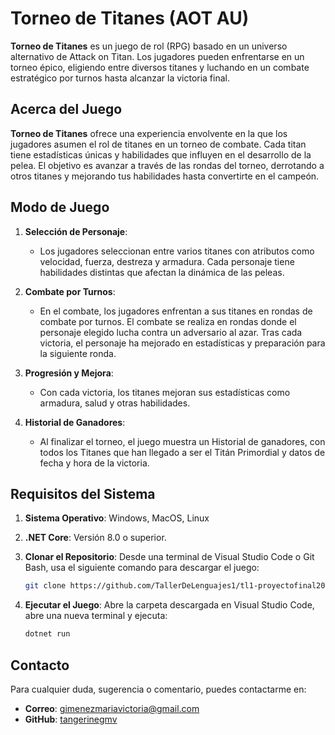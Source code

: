 # **Torneo de Titanes** (AOT AU)

**Torneo de Titanes** es un juego de rol (RPG) basado en un universo alternativo de Attack on Titan. Los jugadores pueden enfrentarse en un torneo épico, eligiendo entre diversos titanes y luchando en un combate estratégico por turnos hasta alcanzar la victoria final.

## **Acerca del Juego**

**Torneo de Titanes** ofrece una experiencia envolvente en la que los jugadores asumen el rol de titanes en un torneo de combate. Cada titan tiene estadísticas únicas y habilidades que influyen en el desarrollo de la pelea. El objetivo es avanzar a través de las rondas del torneo, derrotando a otros titanes y mejorando tus habilidades hasta convertirte en el campeón.

## **Modo de Juego**

1. **Selección de Personaje**:
   - Los jugadores seleccionan entre varios titanes con atributos como velocidad, fuerza, destreza y armadura. Cada personaje tiene habilidades distintas que afectan la dinámica de las peleas.

2. **Combate por Turnos**:
   - En el combate, los jugadores enfrentan a sus titanes en rondas de combate por turnos. El combate se realiza en rondas donde el personaje elegido lucha contra un adversario al azar. Tras cada victoria, el personaje ha mejorado en estadísticas y preparación para la siguiente ronda.

3. **Progresión y Mejora**:
   - Con cada victoria, los titanes mejoran sus estadísticas como armadura, salud y otras habilidades.
4. **Historial de Ganadores**:
   - Al finalizar el torneo, el juego muestra un Historial de ganadores, con todos los Titanes que han llegado a ser el Titán Primordial y datos de fecha y hora de la victoria.

## **Requisitos del Sistema**

1. **Sistema Operativo**: Windows, MacOS, Linux
2. **.NET Core**: Versión 8.0 o superior.
3. **Clonar el Repositorio**: Desde una terminal de Visual Studio Code o Git Bash, usa el siguiente comando para descargar el juego:
   
    ```bash
    git clone https://github.com/TallerDeLenguajes1/tl1-proyectofinal2024-tangerinegmv
    ```

4. **Ejecutar el Juego**: Abre la carpeta descargada en Visual Studio Code, abre una nueva terminal y ejecuta:
   
    ```bash
    dotnet run
    ```


## **Contacto**

Para cualquier duda, sugerencia o comentario, puedes contactarme en:

- **Correo**: gimenezmariavictoria@gmail.com
- **GitHub**: [tangerinegmv](https://github.com/tangerinegmv)

